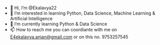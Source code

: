 - 👋 Hi, I’m @Ekalavya22
- 👀 I’m interested in learning Python, Data Science, Machine Learning & Artificial Intelligence
- 🌱 I’m currently learning Python & Data Science 
- 📫 How to reach me you can coordiante with me on E4ekalavya.anjan@gmail.com or on this no. 9753257545

<!---
Ekalavya22/Ekalavya22 is a ✨ special ✨ repository because its `README.md` (this file) appears on your GitHub profile.
You can click the Preview link to take a look at your changes.
--->
